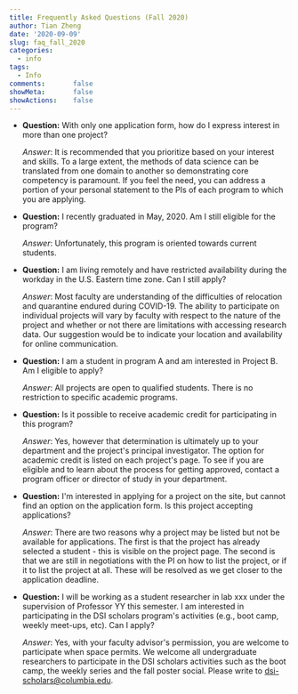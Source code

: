 ```yaml
---
title: Frequently Asked Questions (Fall 2020)
author: Tian Zheng
date: '2020-09-09'
slug: faq_fall_2020
categories:
  - info
tags:
  - Info
comments:       false
showMeta:       false
showActions:    false
---
```

+ **Question:** With only one application form, how do I express interest in more than one project?

    *Answer*: It is recommended that you prioritize based on your interest and skills. To a large extent, the methods of data science can be translated from one domain to another so demonstrating core competency is paramount. If you feel the need, you can address a portion of your personal statement to the PIs of each program to which you are applying.

+ **Question:** I recently graduated in May, 2020. Am I still eligible for the program?

    *Answer*: Unfortunately, this program is oriented towards current students.

+ **Question:** I am living remotely and have restricted availability during the workday in the U.S. Eastern time zone. Can I still apply?

    *Answer*: Most faculty are understanding of the difficulties of relocation and quarantine endured during COVID-19. The ability to participate on individual projects will vary by faculty with respect to the nature of the project and whether or not there are limitations with accessing research data. Our suggestion would be to indicate your location and availability for online communication.

+ **Question:** I am a student in program A and am interested in Project B. Am I eligible to apply?

    *Answer*: All projects are open to qualified students. There is no restriction to specific academic programs.

+ **Question:** Is it possible to receive academic credit for participating in this program?

    *Answer*: Yes, however that determination is ultimately up to your department and the project's principal investigator. The option for academic credit is listed on each project's page. To see if you are eligible and to learn about the process for getting approved, contact a program officer or director of study in your department.

+ **Question:** I'm interested in applying for a project on the site, but cannot find an option on the application form. Is this project accepting applications?

    *Answer*: There are two reasons why a project may be listed but not be available for applications. The first is that the project has already selected a student - this is visible on the project page. The second is that we are still in negotiations with the PI on how to list the project, or if it to list the project at all. These will be resolved as we get closer to the application deadline.

+ **Question:** I will be working as a student researcher in lab xxx under the supervision of Professor YY this semester. I am interested in participating in the DSI scholars program's activities (e.g., boot camp, weekly meet-ups, etc). Can I apply?

    *Answer*: Yes, with your faculty advisor's permission, you are welcome to participate when space permits. We welcome all undergraduate researchers to participate in the DSI scholars activities such as the boot camp, the weekly series and the fall poster social. Please write to <dsi-scholars@columbia.edu>.
